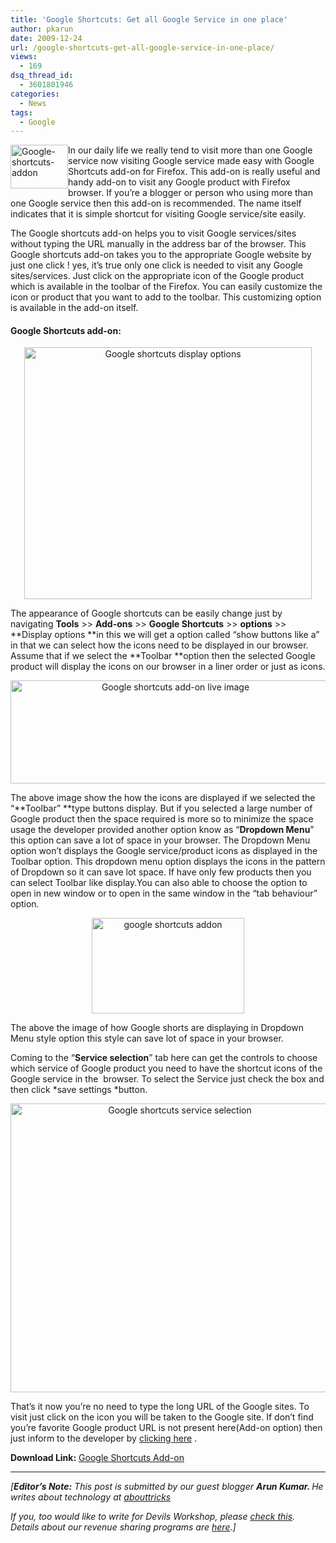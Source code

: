 ```yaml
---
title: 'Google Shortcuts: Get all Google Service in one place'
author: pkarun
date: 2009-12-24
url: /google-shortcuts-get-all-google-service-in-one-place/
views:
  - 169
dsq_thread_id:
  - 3601801946
categories:
  - News
tags:
  - Google
---
```

[<img class="wp-image-53303" style="border-right: 0px;border-top: 0px;margin-left: 0px;border-left: 0px;margin-right: 0px;border-bottom: 0px" src="http://cdn.devilsworkshop.org/files/2009/12/Googleshortcutsaddon_thumb.png" border="0" alt="Google-shortcuts-addon" width="92" height="70" align="left" />][1] In our daily life we really tend to visit more than one Google service now visiting Google service made easy with Google Shortcuts add-on for Firefox. This add-on is really useful and handy add-on to visit any Google product with Firefox browser. If you’re a blogger or person who using more than one Google service then this add-on is recommended. The name itself indicates that it is simple shortcut for visiting Google service/site easily.

<!--more-->

The Google shortcuts add-on helps you to visit Google services/sites without typing the URL manually in the address bar of the browser. This Google shortcuts add-on takes you to the appropriate Google website by just one click ! yes, it’s true only one click is needed to visit any Google sites/services. Just click on the appropriate icon of the Google product which is available in the toolbar of the Firefox. You can easily customize the icon or product that you want to add to the toolbar. This customizing option is available in the add-on itself.

#### **Google Shortcuts add-on:**

<p style="text-align: center">
  <a href="http://cdn.devilsworkshop.org/files/2009/12/Googleshortcutsdisplayoptions.jpg"><img class="aligncenter" style="border: 0pt none" src="http://cdn.devilsworkshop.org/files/2009/12/Googleshortcutsdisplayoptions_thumb.jpg" border="0" alt="Google shortcuts display options" width="460" height="403" /></a>
</p>

The appearance of Google shortcuts can be easily change just by navigating **Tools** >> **Add-ons** >> **Google Shortcuts** >> **options** >> **Display options **in this we will get a option called “show buttons like a” in that we can select how the icons need to be displayed in our browser. Assume that if we select the **Toolbar **option then the selected Google product will display the icons on our browser in a liner order or just as icons.

<p style="text-align: center">
  <a href="http://cdn.devilsworkshop.org/files/2009/12/Googleshortcutsaddonliveimage.jpg"><img class="aligncenter" style="border: 0pt none" src="http://cdn.devilsworkshop.org/files/2009/12/Googleshortcutsaddonliveimage_thumb.jpg" border="0" alt="Google shortcuts add-on live image" width="512" height="165" /></a>
</p>

The above image show the how the icons are displayed if we selected the “**Toolbar” **type buttons display. But if you selected a large number of Google product then the space required is more so to minimize the space usage the developer provided another option know as “**Dropdown Menu**” this option can save a lot of space in your browser. The Dropdown Menu option won’t displays the Google service/product icons as displayed in the Toolbar option. This dropdown menu option displays the icons in the pattern of Dropdown so it can save lot space. If have only few products then you can select Toolbar like display.You can also able to choose the option to open in new window or to open in the same window in the “tab behaviour” option.

<p style="text-align: center">
  <a href="http://cdn.devilsworkshop.org/files/2009/12/googleshortcutsaddon.jpg"><img class="aligncenter" style="border: 0pt none" src="http://cdn.devilsworkshop.org/files/2009/12/googleshortcutsaddon_thumb.jpg" border="0" alt="google shortcuts addon" width="244" height="153" /></a>
</p>

The above the image of how Google shorts are displaying in Dropdown Menu style option this style can save lot of space in your browser.

Coming to the “**Service selection**” tab here can get the controls to choose which service of Google product you need to have the shortcut icons of the Google service in the  browser. To select the Service just check the box and then click *save settings *button.

<p style="text-align: center">
  <a href="http://cdn.devilsworkshop.org/files/2009/12/Googleshortcutsserviceselection.jpg"><img class="aligncenter" style="border: 0pt none" src="http://cdn.devilsworkshop.org/files/2009/12/Googleshortcutsserviceselection_thumb.jpg" border="0" alt="Google shortcuts service selection" width="526" height="462" /></a>
</p>

That’s it now you’re no need to type the long URL of the Google sites. To visit just click on the icon you will be taken to the Google site. If don’t find you’re favorite Google product URL is not present here(Add-on option) then just inform to the developer by [clicking here][2] .

**Download Link:** <a href="https://addons.mozilla.org/en-US/firefox/addon/3576" onclick="_gaq.push(['_trackEvent', 'outbound-article', 'https://addons.mozilla.org/en-US/firefox/addon/3576', 'Google Shortcuts Add-on']);" target="_blank">Google Shortcuts Add-on</a>

* * *

<span style="font-style: italic">[<strong>Editor&#8217;s Note:</strong> This post is submitted by our guest blogger <strong>Arun Kumar. </strong>He writes about technology at <a href="http://www.abouttricks.com//" onclick="_gaq.push(['_trackEvent', 'outbound-article', 'http://www.abouttricks.com//', 'abouttricks']);" >abouttricks</a><br /> </span></p> 

*If you, too would like to write for Devils Workshop, please [check this][3]. Details about our revenue sharing programs are [here][3].]*

 [1]: http://cdn.devilsworkshop.org/files/2009/12/Googleshortcutsaddon.png
 [2]: mailto:srinne+gbutts@googlemail.com
 [3]: http://devilsworkshop.org/join-dw/
